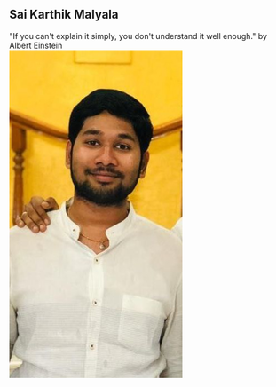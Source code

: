 ## Sai Karthik Malyala
"If you can't explain it simply, you don't understand it well enough." by Albert Einstein
<br/>
![Sai Karthik Malyala](https://github.com/MalyalaSaiKarthik/assignment2-malyala/blob/main/Sai%20Karthik%20Malyala.jpg)